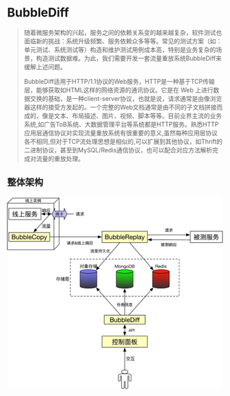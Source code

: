 # BubbleDiff

> 随着微服务架构的兴起，服务之间的依赖关系变的越来越复杂，软件测试也面临新的挑战：系统升级频繁、服务依赖众多等等。常见的测试方案（如：单元测试、系统测试等）构造和维护测试用例成本高，特别是业务复杂的场景，构造测试数据难。为此，我们需要开发一套流量重放系统BubbleDiff来缓解上述问题。
>
> BubbleDiff适用于HTTP/1.1协议的Web服务，HTTP是一种基于TCP传输层，能够获取如HTML这样的网络资源的通讯协议。它是在 Web 上进行数据交换的基础，是一种client-server协议，也就是说，请求通常是由像浏览器这样的接受方发起的。一个完整的Web文档通常是由不同的子文档拼接而成的，像是文本、布局描述、图片、视频、脚本等等。目前业界主流的业务系统,如广告ToB系统、大数据管理平台等系统都是HTTP服务。熟悉HTTP应用层通信协议对实现流量重放系统有很重要的意义,虽然每种应用层协议各不相同,但对于TCP流处理思想是相似的,可以扩展到其他协议，如Thrift的二进制协议，甚至到MySQL/Redis通信协议，也可以配合对应方法解析完成对流量的重放处理。

## 整体架构

![](./assets/framework.png)

